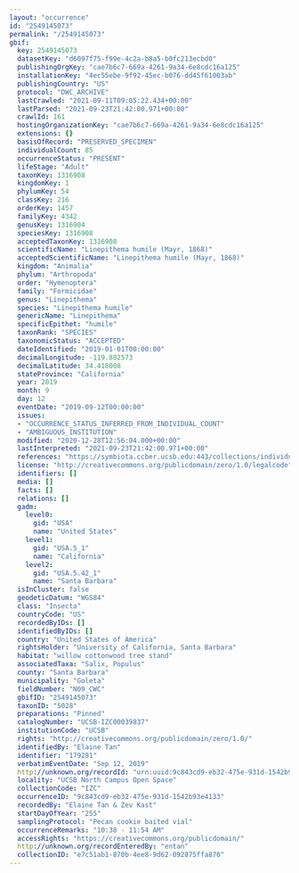 ```yaml
---
layout: "occurrence"
id: "2549145073"
permalink: "/2549145073"
gbif:
  key: 2549145073
  datasetKey: "d6097f75-f99e-4c2a-b8a5-b0fc213ecbd0"
  publishingOrgKey: "cae7b6c7-669a-4261-9a34-6e8cdc16a125"
  installationKey: "4ec55ebe-9f92-45ec-b076-dd45f61003ab"
  publishingCountry: "US"
  protocol: "DWC_ARCHIVE"
  lastCrawled: "2021-09-11T09:05:22.434+00:00"
  lastParsed: "2021-09-23T21:42:00.971+00:00"
  crawlId: 161
  hostingOrganizationKey: "cae7b6c7-669a-4261-9a34-6e8cdc16a125"
  extensions: {}
  basisOfRecord: "PRESERVED_SPECIMEN"
  individualCount: 85
  occurrenceStatus: "PRESENT"
  lifeStage: "Adult"
  taxonKey: 1316908
  kingdomKey: 1
  phylumKey: 54
  classKey: 216
  orderKey: 1457
  familyKey: 4342
  genusKey: 1316904
  speciesKey: 1316908
  acceptedTaxonKey: 1316908
  scientificName: "Linepithema humile (Mayr, 1868)"
  acceptedScientificName: "Linepithema humile (Mayr, 1868)"
  kingdom: "Animalia"
  phylum: "Arthropoda"
  order: "Hymenoptera"
  family: "Formicidae"
  genus: "Linepithema"
  species: "Linepithema humile"
  genericName: "Linepithema"
  specificEpithet: "humile"
  taxonRank: "SPECIES"
  taxonomicStatus: "ACCEPTED"
  dateIdentified: "2019-01-01T00:00:00"
  decimalLongitude: -119.882573
  decimalLatitude: 34.418008
  stateProvince: "California"
  year: 2019
  month: 9
  day: 12
  eventDate: "2019-09-12T00:00:00"
  issues:
  - "OCCURRENCE_STATUS_INFERRED_FROM_INDIVIDUAL_COUNT"
  - "AMBIGUOUS_INSTITUTION"
  modified: "2020-12-28T12:56:04.000+00:00"
  lastInterpreted: "2021-09-23T21:42:00.971+00:00"
  references: "https://symbiota.ccber.ucsb.edu:443/collections/individual/index.php?occid=179281"
  license: "http://creativecommons.org/publicdomain/zero/1.0/legalcode"
  identifiers: []
  media: []
  facts: []
  relations: []
  gadm:
    level0:
      gid: "USA"
      name: "United States"
    level1:
      gid: "USA.5_1"
      name: "California"
    level2:
      gid: "USA.5.42_1"
      name: "Santa Barbara"
  isInCluster: false
  geodeticDatum: "WGS84"
  class: "Insecta"
  countryCode: "US"
  recordedByIDs: []
  identifiedByIDs: []
  country: "United States of America"
  rightsHolder: "University of California, Santa Barbara"
  habitat: "willow cottonwood tree stand"
  associatedTaxa: "Salix, Populus"
  county: "Santa Barbara"
  municipality: "Goleta"
  fieldNumber: "N09_CWC"
  gbifID: "2549145073"
  taxonID: "5028"
  preparations: "Pinned"
  catalogNumber: "UCSB-IZC00039837"
  institutionCode: "UCSB"
  rights: "http://creativecommons.org/publicdomain/zero/1.0/"
  identifiedBy: "Elaine Tan"
  identifier: "179281"
  verbatimEventDate: "Sep 12, 2019"
  http://unknown.org/recordId: "urn:uuid:9c843cd9-eb32-475e-931d-1542b93e4133"
  locality: "UCSB North Campus Open Space"
  collectionCode: "IZC"
  occurrenceID: "9c843cd9-eb32-475e-931d-1542b93e4133"
  recordedBy: "Elaine Tan & Zev Kast"
  startDayOfYear: "255"
  samplingProtocol: "Pecan cookie baited vial"
  occurrenceRemarks: "10:38 - 11:54 AM"
  accessRights: "https://creativecommons.org/publicdomain/"
  http://unknown.org/recordEnteredBy: "entan"
  collectionID: "e7c51ab1-870b-4ee8-9d62-092875ffa870"
---
```

